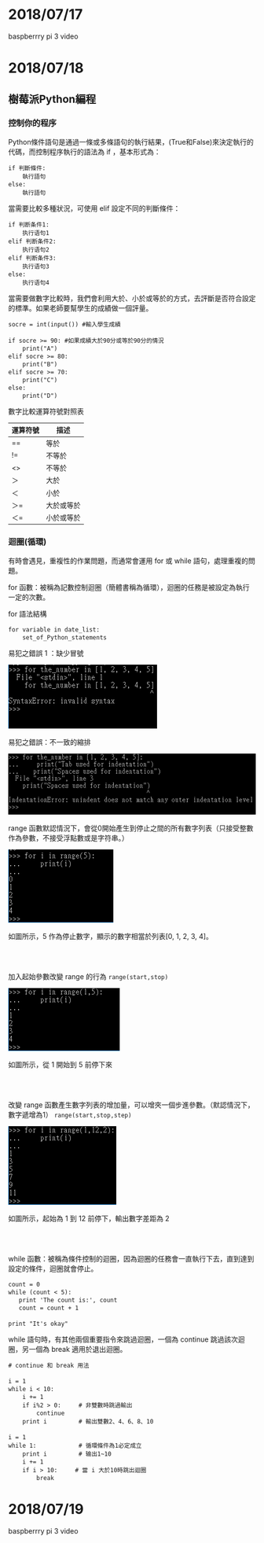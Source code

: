 # 2018/07/17

baspberrry pi 3 video


# 2018/07/18

## 樹莓派Python編程

### 控制你的程序
Python條件語句是通過一條或多條語句的執行結果，(True和False)來決定執行的代碼，而控制程序執行的語法為 if ，基本形式為：
```
if 判斷條件:
    執行語句
else:
    執行語句
```

當需要比較多種狀況，可使用 elif 設定不同的判斷條件：

```
if 判断条件1:
    执行语句1
elif 判断条件2:
    执行语句2
elif 判断条件3:
    执行语句3
else:
    执行语句4
```

當需要做數字比較時，我們會利用大於、小於或等於的方式，去評斷是否符合設定的標準。如果老師要幫學生的成績做一個評量。

```
socre = int(input()) #輸入學生成績

if socre >= 90: #如果成績大於90分或等於90分的情況
    print("A")
elif socre >= 80:
    print("B")
elif socre >= 70:
    print("C")
else:
    print("D")
```

數字比較運算符號對照表

運算符號 | 描述
--------| ------
==      | 等於
!=      | 不等於
<>      | 不等於
＞      | 大於
＜      | 小於
＞=     | 大於或等於
＜=     | 小於或等於

### 迴圈(循環)
有時會遇見，重複性的作業問題，而通常會運用 for 或 while 語句，處理重複的問題。

for 函數：被稱為記數控制迴圈（簡體書稱為循環），迴圈的任務是被設定為執行一定的次數。

for 語法結構

```
for variable in date_list:
    set_of_Python_statements
```
易犯之錯誤 1 ：缺少冒號

![image](https://raw.githubusercontent.com/a010891000/test/master/image/Python_for_Raspberry_Pi/4.png)

易犯之錯誤：不一致的縮排

![image](https://raw.githubusercontent.com/a010891000/test/master/image/Python_for_Raspberry_Pi/5.png)


    
range 函數默認情況下，會從0開始產生到停止之間的所有數字列表（只接受整數作為參數，不接受浮點數或是字符串。）

![image](https://raw.githubusercontent.com/a010891000/test/master/image/Python_for_Raspberry_Pi/6.png)

如圖所示，5 作為停止數字，顯示的數字相當於列表[0, 1, 2, 3, 4]。

<br> </br>

加入起始參數改變 range 的行為 `range(start,stop)`

![image](https://raw.githubusercontent.com/a010891000/test/master/image/Python_for_Raspberry_Pi/7.png)

如圖所示，從 1 開始到 5 前停下來

<br> </br>

改變 range 函數產生數字列表的增加量，可以增夾一個步進參數。（默認情況下，數字遞增為1） `range(start,stop,step)`

![image](https://raw.githubusercontent.com/a010891000/test/master/image/Python_for_Raspberry_Pi/8.png)

如圖所示，起始為 1 到 12 前停下，輸出數字差距為 2

<br> </br>

while 函數：被稱為條件控制的迴圈，因為迴圈的任務會一直執行下去，直到達到設定的條件，迴圈就會停止。

```
count = 0
while (count < 5):
   print 'The count is:', count
   count = count + 1
 
print "It's okay"
```

while 語句時，有其他兩個重要指令來跳過迴圈，一個為 continue 跳過該次迴圈，另一個為 break 適用於退出迴圈。

```
# continue 和 break 用法
 
i = 1
while i < 10:   
    i += 1
    if i%2 > 0:     # 非雙數時跳過輸出
        continue
    print i         # 輸出雙數2、4、6、8、10
 
i = 1
while 1:            # 循環條件為1必定成立
    print i         # 输出1~10
    i += 1
    if i > 10:     # 當 i 大於10時跳出迴圈
        break
```



# 2018/07/19

baspberrry pi 3 video
